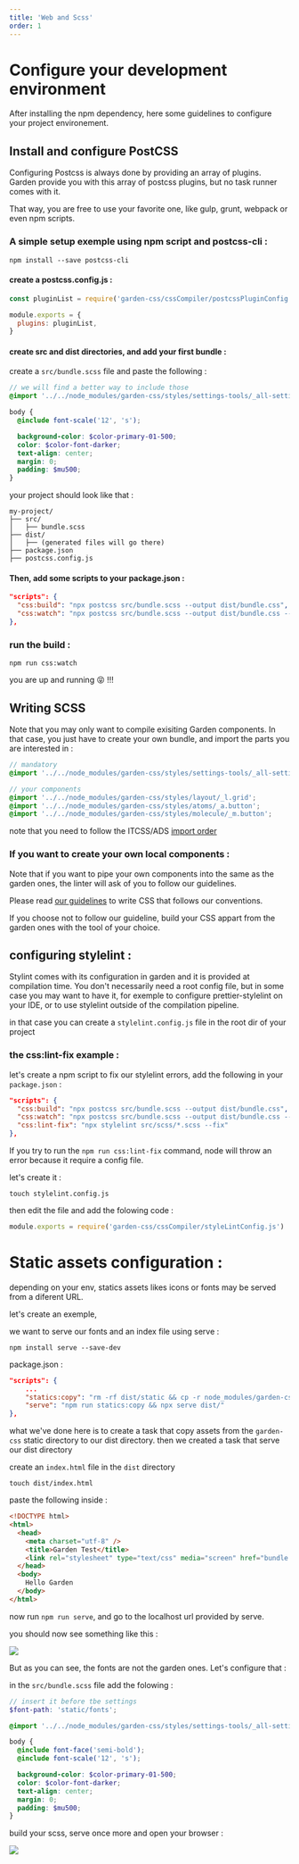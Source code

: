 ```yaml
---
title: 'Web and Scss'
order: 1
---
```


# Configure your development environment

After installing the npm dependency, here some guidelines to configure your project environement.

## Install and configure PostCSS

Configuring Postcss is always done by providing an array of plugins.
Garden provide you with this array of postcss plugins, but no task runner comes with it.

That way, you are free to use your favorite one, like gulp, grunt, webpack or even npm scripts.

### A simple setup exemple using npm script and postcss-cli :

```shell
npm install --save postcss-cli
```

#### create a postcss.config.js :

```js
const pluginList = require('garden-css/cssCompiler/postcssPluginConfig')

module.exports = {
  plugins: pluginList,
}
```

#### create src and dist directories, and add your first bundle :

create a `src/bundle.scss` file and paste the following :

```scss
// we will find a better way to include those
@import '../../node_modules/garden-css/styles/settings-tools/_all-settings';

body {
  @include font-scale('12', 's');

  background-color: $color-primary-01-500;
  color: $color-font-darker;
  text-align: center;
  margin: 0;
  padding: $mu500;
}
```

your project should look like that :

```
my-project/
├── src/
│   ├── bundle.scss
├── dist/
│   ├── (generated files will go there)
├── package.json
├── postcss.config.js
```

#### Then, add some scripts to your package.json :

```json
"scripts": {
  "css:build": "npx postcss src/bundle.scss --output dist/bundle.css",
  "css:watch": "npx postcss src/bundle.scss --output dist/bundle.css --watch",
},
```

### run the build :

```shell
npm run css:watch
```

you are up and running 😝 !!!

## Writing SCSS

Note that you may only want to compile exisiting Garden components. In that case, you just have to create your own bundle, and import the parts you are interested in :

```scss
// mandatory
@import '../../node_modules/garden-css/styles/settings-tools/_all-settings';

// your components
@import '../../node_modules/garden-css/styles/layout/_l.grid';
@import '../../node_modules/garden-css/styles/atoms/_a.button';
@import '../../node_modules/garden-css/styles/molecule/_m.button';
```

note that you need to follow the ITCSS/ADS [import order](https://gael-boyenval.gitbook.io/atomic-design-css-architecture-with-itcss-bem-sass/principles/unifying-itcss-with-ads#summarize-the-new-architecture)

### If you want to create your own local components :

Note that if you want to pipe your own components into the same as the garden ones, the linter will ask of you to follow our guidelines.

Please read [our guidelines](https://gael-boyenval.gitbook.io/atomic-design-css-architecture-with-itcss-bem-sass/) to write CSS that follows our conventions.

If you choose not to follow our guideline, build your CSS appart from the garden ones with the tool of your choice.

## configuring stylelint :

Stylint comes with its configuration in garden and it is provided at compilation time. You don't necessarily need a root config file, but in some case you may want to have it, for exemple to configure prettier-stylelint on your IDE, or to use stylelint outside of the compilation pipeline.

in that case you can create a `stylelint.config.js` file in the root dir of your project

### the css:lint-fix example :

let's create a npm script to fix our stylelint errors, add the following in your `package.json` :

```json
"scripts": {
  "css:build": "npx postcss src/bundle.scss --output dist/bundle.css",
  "css:watch": "npx postcss src/bundle.scss --output dist/bundle.css --watch",
  "css:lint-fix": "npx stylelint src/scss/*.scss --fix"
},
```

If you try to run the `npm run css:lint-fix` command, node will throw an error because it require a config file.

let's create it :

```shell
touch stylelint.config.js
```

then edit the file and add the folowing code :

```js
module.exports = require('garden-css/cssCompiler/styleLintConfig.js')
```

# Static assets configuration :

depending on your env, statics assets likes icons or fonts may be served from a diferent URL.

let's create an exemple,

we want to serve our fonts and an index file using serve :

```shell
npm install serve --save-dev
```

package.json :

```json
"scripts": {
    ...
    "statics:copy": "rm -rf dist/static && cp -r node_modules/garden-css/static dist/static",
    "serve": "npm run statics:copy && npx serve dist/"
},
```

what we've done here is to create a task that copy assets from the `garden-css` static directory to our dist directory.
then we created a task that serve our dist directory

create an `index.html` file in the `dist` directory

```shell
touch dist/index.html
```

paste the following inside :

```html
<!DOCTYPE html>
<html>
  <head>
    <meta charset="utf-8" />
    <title>Garden Test</title>
    <link rel="stylesheet" type="text/css" media="screen" href="bundle.css" />
  </head>
  <body>
    Hello Garden
  </body>
</html>
```

now run `npm run serve`, and go to the localhost url provided by serve.

you should now see something like this :

![](tutoserve.png)

But as you can see, the fonts are not the garden ones. Let's configure that :

in the `src/bundle.scss` file add the folowing :

```scss
// insert it before tbe settings
$font-path: 'static/fonts';

@import '../../node_modules/garden-css/styles/settings-tools/_all-settings';

body {
  @include font-face('semi-bold');
  @include font-scale('12', 's');

  background-color: $color-primary-01-500;
  color: $color-font-darker;
  text-align: center;
  margin: 0;
  padding: $mu500;
}
```

build your scss, serve once more and open your browser :

![](tutoserve-after.png)
